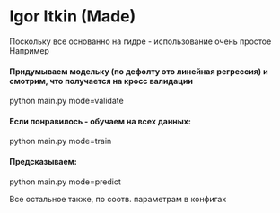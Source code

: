 # Igor Itkin (Made)
Поскольку все основанно на гидре - использование очень простое
Например 

#### Придумываем модельку (по дефолту это линейная регрессия) и смотрим, что получается на кросс валидации

python main.py mode=validate

#### Если понравилось - обучаем на всех данных:
python main.py mode=train

#### Предсказываем:
python main.py mode=predict

Все остальное также, по соотв. параметрам в конфигах

